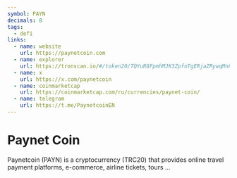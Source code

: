 ```yaml
---
symbol: PAYN
decimals: 8
tags:
  - defi
links:
  - name: website
    url: https://paynetcoin.com
  - name: explorer
    url: https://tronscan.io/#/token20/TQYuR8FpmhMJK3ZpfoTgERjaZRywqMnFAH
  - name: x
    url: https://x.com/paynetcoin
  - name: coinmarketcap
    url: https://coinmarketcap.com/ru/currencies/paynet-coin/
  - name: telegram
    url: https://t.me/PaynetcoinEN
---
```


# Paynet Coin

Paynetcoin (PAYN) is a cryptocurrency (TRC20) that provides online travel payment platforms, e-commerce, airline tickets, tours ...
